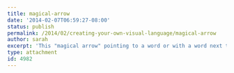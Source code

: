 ```yaml
---
title: magical-arrow
date: '2014-02-07T06:59:27-08:00'
status: publish
permalink: /2014/02/creating-your-own-visual-language/magical-arrow
author: sarah
excerpt: 'This "magical arrow" pointing to a word or with a word next to it will draw attention to some part of your notes.'
type: attachment
id: 4982
---
```

<!DOCTYPE html PUBLIC "-//W3C//DTD HTML 4.0 Transitional//EN" "http://www.w3.org/TR/REC-html40/loose.dtd">
<?xml encoding="UTF-8">
